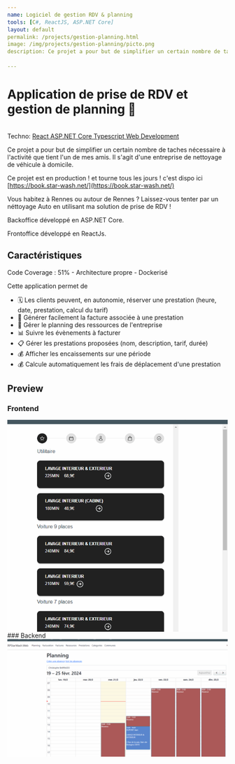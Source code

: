 ```yaml
---
name: Logiciel de gestion RDV & planning
tools: [C#, ReactJS, ASP.NET Core]
layout: default
permalink: /projects/gestion-planning.html
image: /img/projects/gestion-planning/picto.png
description: Ce projet a pour but de simplifier un certain nombre de taches nécessaire à l'activité que tient l'un de mes amis. Il s'agit d'une entreprise de nettoyage de véhicule à domicile.

---
```


 <style>.responsive { max-width: 100%; height: auto; } .center { display: block; margin-left: auto; margin-right: auto; } </style>

# Application de prise de RDV et gestion de planning 📆
<p class="post-metadata text-muted">
 <br>Techno: 
<a class="text-decoration-none no-underline" href="/portfolYOU/projects/tags#react">
    <span class="tag badge badge-pill text-primary border border-primary">React</span>
</a>

<a class="text-decoration-none no-underline" href="/portfolYOU/projects/tags#react">
    <span class="tag badge badge-pill text-primary border border-primary">ASP.NET Core</span>
</a>
<a class="text-decoration-none no-underline" href="/portfolYOU/projects/tags#javascript">
    <span class="tag badge badge-pill text-primary border border-primary">Typescript</span>
</a>

<a class="text-decoration-none no-underline" href="/portfolYOU/projects/tags#web-development">
    <span class="tag badge badge-pill text-primary border border-primary">Web Development</span>
</a>
</p>
Ce projet a pour but de simplifier un certain nombre de taches nécessaire à l'activité que tient l'un de mes amis. Il s'agit d'une entreprise de nettoyage de véhicule à domicile.

Ce projet est en production ! et tourne tous les jours ! c'est dispo ici [https://book.star-wash.net/](https://book.star-wash.net/)

Vous habitez à Rennes ou autour de Rennes ? Laissez-vous tenter par un néttoyage Auto en utilisant ma solution de prise de RDV !

Backoffice développé en ASP.NET Core.

Frontoffice développé en ReactJs.

 
## Caractéristiques
Code Coverage : 51%  - Architecture propre - Dockerisé

Cette application permet de
- 🗓️ Les clients peuvent, en autonomie, réserver une prestation (heure, date, prestation, calcul du tarif)
- 🧾 Générer facilement la facture associée à une prestation
- 📆 Gérer le planning des ressources de l'entreprise
- 📊 Suivre les évènements à facturer
- 📋 Gérer les prestations proposées (nom, description, tarif, durée)
- 💰 Afficher les encaissements sur une période
- 💰 Calcule automatiquement les frais de déplacement d'une prestation



## Preview
### Frontend
<div class="embed-container">
<img src="/img/projects/gestion-planning/frontend.gif" class="responsive center" />
</div>
### Backend
<img src="/img/projects/gestion-planning/backend.gif" class="responsive center" />




